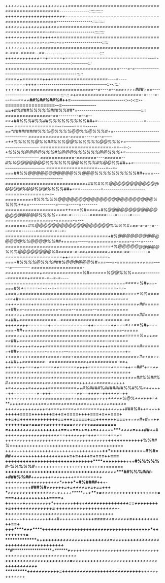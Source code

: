 +*+++++++++++++++++++++===================================================---------------:::::::::::
+++++++++++++++++++++===================================================------------------::::::::::
+++++++++++++++++=+=================================================--==--------------------::::::::
+++++++++++==+++++=================================================-==--=-==-------------------:::::
++++++++++++===========================================-===-=====--==----------------------------:::
++++++++++++==+=====+=============================---=----------------------------------:--------:::
++====+++==++===========================----=-=------------------------------------------------:::::
====++=======+++====================----=----=======++++=----------------------------------::--:::::
++++=++=+======================--=----=--===+++*+****###***+==--------------------------------:::-::
=+=======================-=----=---=---==++******##%##%##%#*++=---------------------------:--:-:::--
=================--=-----------------==+*****#%###%%%%%###%%##*=--------------------------------::::
================-==----------=--=--==+**#**#%%%#%%##%%%%%%%%%##+=-----------------------=-----------
===============--=-----====------==*#########%%%@%%%%@@%%@%%%#**+=----------------------------------
==============-=====-----=--=----=+*%%%%%@%%##%%%@@%%%%%%@@%%%**+=----------------------------------
=========================-==--=-:-+%%%%@@@@%%%#%@@@%%%%%%@@%%%**+=----------------------------------
============-=======----======--*#%%@@@@@@@%%%%%%@@%%%%#%@@%%##*++=---------------------------------
==================----=--=-===*##%%@@@@@@@@@@@%%@@@%%%%%%%%%%##*+===--------------------------------
============================+##%#%%@@@@@@@@@@@@@@@@%@@%@@%%%%##*+===----------=---------------------
======-========-=-=========+*#%%%%%@@@@@@@@@@@@@@@@@@@@@@@%%%%*++==-------------=----=-----=--------
=====================++===*%#*====+*#%@@@@@@@@@@@@@@@@@@@@%%%%*++==-=---------======----=------=----
=================-======-=---=+=====+#%@@@@@@@@@@@@@@@@@@%%%%#*+==-=-=--=---=====-------======-=--=-
====================================+#%@@@@@@@@@@@@@@%%@@@@%%##+=====-----==========-====-=---=-----
=====================================+*%@@@@@@@@@@%%%@@@@@@@@%#*=====-=-==+=======+====-==---------=
====================++==============-===+#%%%%@%%%###*%@@@@@@%#*===---=-=======+++===-----=---------
==================-==+=========+==============*%#======*%@@%%%*=====--------=======+=====-=--=-=----
==============================================+%#+==-===*#%**+=====-=-=--=-=====================-==-
+===+=========================================+%%*====-==+#==-=====---==-======-==============-==-==
=++++====+==========++===============+========+##*======+##+=-============-====--======--===========
=+=++++==============================+=========##*======+##+=============--===============-======-==
++++++++=======+=============++======++====++==%#+======+##+=+================================-=====
+===++++++============+======+======+==========%*=++====*##+======================--==-====--==-====
====+++++=++++===================+++===========#*=======+##+=========-======--====================+=
++===++++=====+====+===+=====+====+===========+#*=+==++++##*++========--=============+==========-==+
++===++===++=====++======++++========+====++==##*+==++===**======++==========+===============+=====+
+++++++++=+++===+++======++=====+====+==+++++=##%%#**#%#***+===========+==+=========++++++=====+++++
+=++++++=++++++==========++*#%#*###%#######%%#%%*=+*++++=+*+========+=+++=========++==++++=++++++=++
++++++++++++++======+==++=======++++++++****+*%@%++++++=+**++++=++++++==+====+====++==++++++++=++++=
++++++++++++++=+===+====+========+++++++*++*##*#%#++*=+++**++++++====+++++++=++=+====++++===+=++===+
++=+=+++++++++++++==+++=====+==+++++++===***++=++*#*+#*=+**+*+++++++==+===++=+++++===++++++=========
=++++++++++*++++++++==++==++=++=++++++****++++=+++*##+**+*#+++++++++++++++++++==+++++++=+++====+==+=
++++++++++++++++++++++++++++++++++++***++++++++++++**%%#*#%*==+++++++++++++++++=+++++++++++==++=++==
++++++++++++++++++++++++++++++++++**++*+++++++++++**+**#%#=*##*++++++++++++++++++++=+=++++=+===++===
+*++*+++++++++++++++++++++++++++****++++++++**+++**#%%%%%#-*%%%%%#***+++++++++++++++++++++++=+======
**+++++++++++++++++++++++++++++*+++++++++****##%%%###*****-+******###%%##**+++++++=+++++++=========+
++***++*++++++**+++++++++*+*****+++*+**#%####****+****+**+-+++++++++*****###%#++++++=+=++++=+=+==+++
****+*+*+++++++++++*+++*****+***+****++*+*+*****++****+**+=+++*++++++++++++++++====++++++++++++====+
+***++*++*+***+***+**++++**++++*+++++++*****+**+**++*****++++++*+++++++++==+++++++++=++++++++++++++=
++****++*+****+***+++*+***++++*+++************+*+***+*+**-+***++++===++++++++++++++++++++++++*++++++
++++++**********+**********++++*+++*+*******+******++*#*++*++++**++++*++====++=+++++=+*++++++++++==+
+********************+**+****+*****++****+**+++**+++++**+***+++++++*++++++++*++++++++++++*+++++++++=
*************+**+******+**++++*+************+++++++++++*++++++=+++++++++++++++++++++++++++++++++*+++
**#****************************+********+**++++++++++++++++++++++++++++++++++*++++++++++++++++++++++
************************+*++***+**+**+++*++++*++++++++++=+++++++++++++++++++++++***+++++++++++++++++
**********************+*************+**+**++++*+*+++=++++*+++++++++*+++++++++*+++++***+++++++++++*++
